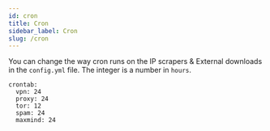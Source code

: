 ```yaml
---
id: cron
title: Cron
sidebar_label: Cron
slug: /cron
---
```


You can change the way cron runs on the IP scrapers & External downloads in the `config.yml` file.
The integer is a number in `hours`.

    crontab:
      vpn: 24
      proxy: 24
      tor: 12
      spam: 24
      maxmind: 24